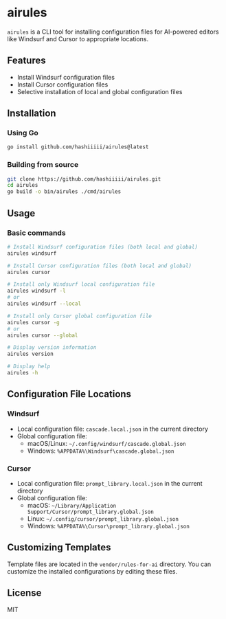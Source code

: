 # airules

`airules` is a CLI tool for installing configuration files for AI-powered editors like Windsurf and Cursor to appropriate locations.

## Features

- Install Windsurf configuration files
- Install Cursor configuration files
- Selective installation of local and global configuration files

## Installation

### Using Go

```bash
go install github.com/hashiiiii/airules@latest
```

### Building from source

```bash
git clone https://github.com/hashiiiii/airules.git
cd airules
go build -o bin/airules ./cmd/airules
```

## Usage

### Basic commands

```bash
# Install Windsurf configuration files (both local and global)
airules windsurf

# Install Cursor configuration files (both local and global)
airules cursor

# Install only Windsurf local configuration file
airules windsurf -l
# or
airules windsurf --local

# Install only Cursor global configuration file
airules cursor -g
# or
airules cursor --global

# Display version information
airules version

# Display help
airules -h
```

## Configuration File Locations

### Windsurf

- Local configuration file: `cascade.local.json` in the current directory
- Global configuration file:
  - macOS/Linux: `~/.config/windsurf/cascade.global.json`
  - Windows: `%APPDATA%\Windsurf\cascade.global.json`

### Cursor

- Local configuration file: `prompt_library.local.json` in the current directory
- Global configuration file:
  - macOS: `~/Library/Application Support/Cursor/prompt_library.global.json`
  - Linux: `~/.config/cursor/prompt_library.global.json`
  - Windows: `%APPDATA%\Cursor\prompt_library.global.json`

## Customizing Templates

Template files are located in the `vendor/rules-for-ai` directory. You can customize the installed configurations by editing these files.

## License

MIT
